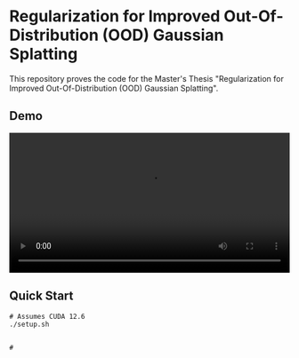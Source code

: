 # Regularization for Improved Out-Of-Distribution (OOD) Gaussian Splatting

This repository proves the code for the Master's Thesis "Regularization for Improved Out-Of-Distribution (OOD) Gaussian Splatting". 

## Demo

<video src="media/ood-gs-kitti-demo.mp4" controls width="100%"></video>



## Quick Start

```
# Assumes CUDA 12.6
./setup.sh


# 
```
